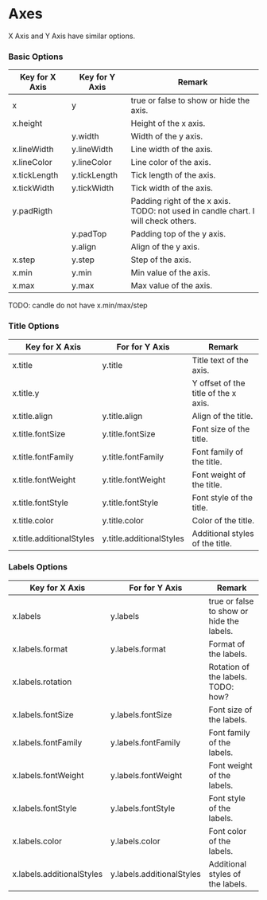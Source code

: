 # Axes

X Axis and Y Axis have similar options.

### Basic Options

| Key for X Axis | Key for Y Axis | Remark                                                       |
| -------------- | -------------- | ------------------------------------------------------------ |
| x              | y              | true or false to show or hide the axis.                      |
| x.height       |                | Height of the x axis.                                        |
|                | y.width        | Width of the y axis.                                         |
| x.lineWidth    | y.lineWidth    | Line width of the axis.                                      |
| x.lineColor    | y.lineColor    | Line color of the axis.                                      |
| x.tickLength   | y.tickLength   | Tick length of the axis.                                     |
| x.tickWidth    | y.tickWidth    | Tick width of the axis.                                      |
| y.padRigth     |                | Padding right of the x axis.<br />TODO: not used in candle chart. I will check others. |
|                | y.padTop       | Padding top of the y axis.                                   |
|                | y.align        | Align of the y axis.                                         |
| x.step         | y.step         | Step of the axis.                                            |
| x.min          | y.min          | Min value of the axis.                                       |
| x.max          | y.max          | Max value of the axis.                                       |

TODO: candle do not have x.min/max/step

### Title Options

| Key for X Axis           | For for Y Axis           | Remark                               |
| ------------------------ | ------------------------ | ------------------------------------ |
| x.title                  | y.title                  | Title text of the axis.              |
| x.title.y                |                          | Y offset of the title of the x axis. |
| x.title.align            | y.title.align            | Align of the title.                  |
| x.title.fontSize         | y.title.fontSize         | Font size of the title.              |
| x.title.fontFamily       | y.title.fontFamily       | Font family of the title.            |
| x.title.fontWeight       | y.title.fontWeight       | Font weight of the title.            |
| x.title.fontStyle        | y.title.fontStyle        | Font style of the title.             |
| x.title.color            | y.title.color            | Color of the title.                  |
| x.title.additionalStyles | y.title.additionalStyles | Additional styles of the title.      |

###  Labels Options

| Key for X Axis            | For for Y Axis            | Remark                                    |
| ------------------------- | ------------------------- | ----------------------------------------- |
| x.labels                  | y.labels                  | true or false to show or hide the labels. |
| x.labels.format           | y.labels.format           | Format of the labels.                     |
| x.labels.rotation         |                           | Rotation of the labels.<br />TODO: how?   |
| x.labels.fontSize         | y.labels.fontSize         | Font size of the labels.                  |
| x.labels.fontFamily       | y.labels.fontFamily       | Font family of the labels.                |
| x.labels.fontWeight       | y.labels.fontWeight       | Font weight of the labels.                |
| x.labels.fontStyle        | y.labels.fontStyle        | Font style of the labels.                 |
| x.labels.color            | y.labels.color            | Font color of the labels.                 |
| x.labels.additionalStyles | y.labels.additionalStyles | Additional styles of the labels.          |